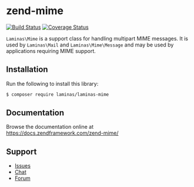 # zend-mime

[![Build Status](https://secure.travis-ci.org/laminas/laminas-mime.svg?branch=master)](https://secure.travis-ci.org/laminas/laminas-mime)
[![Coverage Status](https://coveralls.io/repos/github/laminas/laminas-mime/badge.svg?branch=master)](https://coveralls.io/github/laminas/laminas-mime?branch=master)

`Laminas\Mime` is a support class for handling multipart MIME messages. It is used
by `Laminas\Mail` and `Laminas\Mime\Message` and may be used by applications requiring
MIME support.

## Installation

Run the following to install this library:

```bash
$ composer require laminas/laminas-mime
```

## Documentation

Browse the documentation online at https://docs.zendframework.com/zend-mime/

## Support

* [Issues](https://github.com/laminas/laminas-mime/issues/)
* [Chat](https://zendframework-slack.herokuapp.com/)
* [Forum](https://discourse.zendframework.com/)
